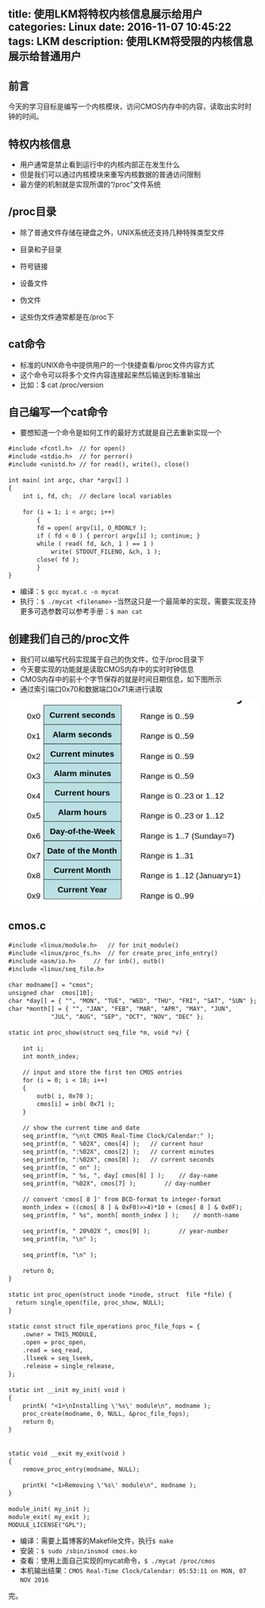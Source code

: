 title: 使用LKM将特权内核信息展示给用户
categories: Linux
date: 2016-11-07 10:45:22
tags: LKM
description: 使用LKM将受限的内核信息展示给普通用户
---

## 前言

今天的学习目标是编写一个内核模块，访问CMOS内存中的内容，读取出实时时钟的时间。

## 特权内核信息

- 用户通常是禁止看到运行中的内核内部正在发生什么
- 但是我们可以通过内核模块来重写内核数据的普通访问限制
- 最方便的机制就是实现所谓的“/proc”文件系统

## /proc目录

- 除了普通文件存储在硬盘之外，UNIX系统还支持几种特殊类型文件
 - 目录和子目录
 - 符号链接
 - 设备文件
 - 伪文件

- 这些伪文件通常都是在/proc下

## cat命令

- 标准的UNIX命令中提供用户的一个快捷查看/proc文件内容方式
- 这个命令可以将多个文件内容连接起来然后输送到标准输出
- 比如：$ cat /proc/version

## 自己编写一个cat命令

- 要想知道一个命令是如何工作的最好方式就是自己去重新实现一个

```
#include <fcntl.h>	// for open() 
#include <stdio.h>	// for perror() 
#include <unistd.h>	// for read(), write(), close() 

int main( int argc, char *argv[] )
{
	int	i, fd, ch;	// declare local variables

	for (i = 1; i < argc; i++)
		{
		fd = open( argv[i], O_RDONLY );
		if ( fd < 0 ) { perror( argv[i] ); continue; }
		while ( read( fd, &ch, 1 ) == 1 ) 
			write( STDOUT_FILENO, &ch, 1 );
		close( fd );
		}
}
```

- 编译：`$ gcc mycat.c -o mycat`
- 执行：`$ ./mycat <filename>`
-当然这只是一个最简单的实现，需要实现支持更多可选参数可以参考手册：`$ man cat`

<!-- more -->

## 创建我们自己的/proc文件

- 我们可以编写代码实现属于自己的伪文件，位于/proc目录下
- 今天要实现的功能就是读取CMOS内存中的实时时钟信息
- CMOS内存中的前十个字节保存的就是时间日期信息，如下图所示
- 通过索引端口0x70和数据端口0x71来进行读取

![十个时钟日期字节](https://raw.githubusercontent.com/rason/rason.github.io/master/image/clock-calendar-bytes.png)

## cmos.c

```
#include <linux/module.h>	// for init_module() 
#include <linux/proc_fs.h>	// for create_proc_info_entry() 
#include <asm/io.h>		// for inb(), outb()
#include <linux/seq_file.h>

char modname[] = "cmos";
unsigned char  cmos[10];
char *day[] = { "", "MON", "TUE", "WED", "THU", "FRI", "SAT", "SUN" };
char *month[] = { "", "JAN", "FEB", "MAR", "APR", "MAY", "JUN",
			"JUL", "AUG", "SEP", "OCT", "NOV", "DEC" };

static int proc_show(struct seq_file *m, void *v) {

	int	i;
	int	month_index;

	// input and store the first ten CMOS entries
	for (i = 0; i < 10; i++)
	{
		outb( i, 0x70 );
		cmos[i] = inb( 0x71 );
	}

	// show the current time and date
	seq_printf(m, "\n\t CMOS Real-Time Clock/Calendar:" );
	seq_printf(m, " %02X", cmos[4] );	// current hour
	seq_printf(m, ":%02X", cmos[2] );	// current minutes
	seq_printf(m, ":%02X", cmos[0] );	// current seconds
	seq_printf(m, " on" );
	seq_printf(m, " %s, ", day[ cmos[6] ] ); 	// day-name
	seq_printf(m, "%02X", cmos[7] );		// day-number

	// convert 'cmos[ 8 ]' from BCD-format to integer-format
	month_index = ((cmos[ 8 ] & 0xF0)>>4)*10 + (cmos[ 8 ] & 0x0F);
	seq_printf(m, " %s", month[ month_index ] );	// month-name

	seq_printf(m, " 20%02X ", cmos[9] );		// year-number
	seq_printf(m, "\n" );

	seq_printf(m, "\n" );
	
	return 0;
}

static int proc_open(struct inode *inode, struct  file *file) {
  return single_open(file, proc_show, NULL);
}

static const struct file_operations proc_file_fops = {
	.owner = THIS_MODULE,
	.open = proc_open,
	.read = seq_read,
	.llseek = seq_lseek,
	.release = single_release,
};

static int __init my_init( void )
{
	printk( "<1>\nInstalling \'%s\' module\n", modname );
    proc_create(modname, 0, NULL, &proc_file_fops);
  	return 0;
}


static void __exit my_exit(void )
{
	remove_proc_entry(modname, NULL);

	printk( "<1>Removing \'%s\' module\n", modname );
}

module_init( my_init );
module_exit( my_exit );
MODULE_LICENSE("GPL"); 
```

- 编译：需要上篇博客的Makefile文件，执行`$ make`
- 安装：`$ sudo /sbin/insmod cmos.ko`
- 查看：使用上面自己实现的mycat命令，`$ ./mycat /proc/cmos`
- 本机输出结果：`CMOS Real-Time Clock/Calendar: 05:53:11 on MON, 07 NOV 2016 `


完。
